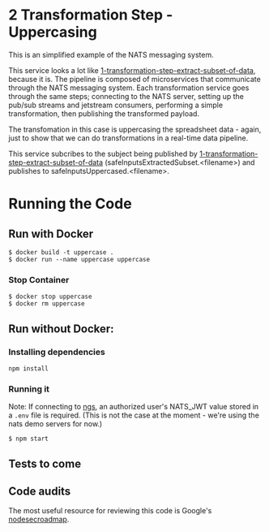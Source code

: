 # 2 Transformation Step - Uppercasing

This is an simplified example of the NATS messaging system.

This service looks a lot like [1-transformation-step-extract-subset-of-data](../1-transformation-step-extract-subset-of-data/), because it is.  The pipeline is composed of microservices that communicate through the NATS messaging system. Each transformation service goes through the same steps; connecting to the NATS server, setting up the pub/sub streams and jetstream consumers, performing a simple transformation, then publishing the transformed payload.  

The transfomation in this case is uppercasing the spreadsheet data - again, just to show that we can do transformations in a real-time data pipeline.

This service subcribes to the subject being published by [1-transformation-step-extract-subset-of-data](../1-transformation-step-extract-subset-of-data/) (safeInputsExtractedSubset.\<filename\>) and publishes to safeInputsUppercased.\<filename\>.

# Running the Code
## Run with Docker 
```
$ docker build -t uppercase .
$ docker run --name uppercase uppercase
```
### Stop Container 
```
$ docker stop uppercase
$ docker rm uppercase
```
## Run without Docker: 
### Installing dependencies

```
npm install
```
### Running it
Note: If connecting to [ngs](https://synadia.com/ngs), an authorized user's NATS_JWT value stored in a `.env` file is required. (This is not the case at the moment - we're using the nats demo servers for now.)
```
$ npm start 
```

## Tests to come

## Code audits

The most useful resource for reviewing this code is Google's [nodesecroadmap](https://github.com/google/node-sec-roadmap).
